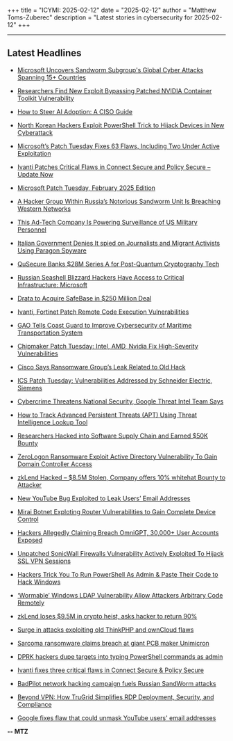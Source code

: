 +++
title = "ICYMI: 2025-02-12"
date = "2025-02-12"
author = "Matthew Toms-Zuberec"
description = "Latest stories in cybersecurity for 2025-02-12"
+++

---------------------------------------------------------------------------
## Latest Headlines
- [Microsoft Uncovers Sandworm Subgroup's Global Cyber Attacks Spanning 15+ Countries](https://thehackernews.com/2025/02/microsoft-uncovers-sandworm-subgroups.html)

- [Researchers Find New Exploit Bypassing Patched NVIDIA Container Toolkit Vulnerability](https://thehackernews.com/2025/02/researchers-find-new-exploit-bypassing.html)

- [How to Steer AI Adoption: A CISO Guide](https://thehackernews.com/2025/02/how-to-steer-ai-adoption-ciso-guide.html)

- [North Korean Hackers Exploit PowerShell Trick to Hijack Devices in New Cyberattack](https://thehackernews.com/2025/02/north-korean-hackers-exploit-powershell.html)

- [Microsoft’s Patch Tuesday Fixes 63 Flaws, Including Two Under Active Exploitation](https://thehackernews.com/2025/02/microsofts-patch-tuesday-fixes-63-flaws.html)

- [Ivanti Patches Critical Flaws in Connect Secure and Policy Secure – Update Now](https://thehackernews.com/2025/02/ivanti-patches-critical-flaws-in.html)

- [Microsoft Patch Tuesday, February 2025 Edition](https://krebsonsecurity.com/2025/02/microsoft-patch-tuesday-february-2025-edition/)

- [A Hacker Group Within Russia’s Notorious Sandworm Unit Is Breaching Western Networks](https://www.wired.com/story/russia-sandworm-badpilot-cyberattacks-western-countries/)

- [This Ad-Tech Company Is Powering Surveillance of US Military Personnel](https://www.wired.com/story/rtb-location-data-us-military/)

- [Italian Government Denies It spied on Journalists and Migrant Activists Using Paragon Spyware](https://www.securityweek.com/italian-government-denies-it-spied-on-journalists-and-migrant-activists-using-paragon-spyware/)

- [QuSecure Banks $28M Series A for Post-Quantum Cryptography Tech](https://www.securityweek.com/qusecure-banks-28m-series-a-for-post-quantum-cryptography-tech/)

- [Russian Seashell Blizzard Hackers Have Access to Critical Infrastructure: Microsoft](https://www.securityweek.com/russian-seashell-blizzard-hackers-gain-maintain-access-to-high-value-targets-microsoft/)

- [Drata to Acquire SafeBase in $250 Million Deal](https://www.securityweek.com/drata-to-acquire-safebase-in-250-million-deal/)

- [Ivanti, Fortinet Patch Remote Code Execution Vulnerabilities](https://www.securityweek.com/ivanti-fortinet-patch-remote-code-execution-vulnerabilities/)

- [GAO Tells Coast Guard to Improve Cybersecurity of Maritime Transportation System](https://www.securityweek.com/gao-tells-coast-guard-to-improve-cybersecurity-of-maritime-transportation-system/)

- [Chipmaker Patch Tuesday: Intel, AMD, Nvidia Fix High-Severity Vulnerabilities](https://www.securityweek.com/chipmaker-patch-tuesday-intel-amd-nvidia-fix-high-severity-vulnerabilities/)

- [Cisco Says Ransomware Group’s Leak Related to Old Hack](https://www.securityweek.com/cisco-says-ransomware-groups-leak-related-to-old-hack/)

- [ICS Patch Tuesday: Vulnerabilities Addressed by Schneider Electric, Siemens](https://www.securityweek.com/ics-patch-tuesday-vulnerabilities-addressed-by-schneider-electric-siemens/)

- [Cybercrime Threatens National Security, Google Threat Intel Team Says](https://www.securityweek.com/cybercrime-threatens-national-security-google-threat-intel-team-says/)

- [How to Track Advanced Persistent Threats (APT) Using Threat Intelligence Lookup Tool](https://cybersecuritynews.com/how-to-track-advanced-persistent-threats/)

- [Researchers Hacked into Software Supply Chain and Earned $50K Bounty](https://cybersecuritynews.com/researchers-hacked-into-software-supply-chain/)

- [ZeroLogon Ransomware Exploit Active Directory Vulnerability To Gain Domain Controller Access](https://cybersecuritynews.com/zerologon-ransomware-exploit-active-directory-vulnerability/)

- [zkLend Hacked – $8.5M Stolen, Company offers 10% whitehat Bounty to Attacker](https://cybersecuritynews.com/zklend-hacked/)

- [New YouTube Bug Exploited to Leak Users’ Email Addresses](https://cybersecuritynews.com/youtube-bug-exploited-email-addresses/)

- [Mirai Botnet Exploting Router Vulnerabilities to Gain Complete Device Control](https://cybersecuritynews.com/mirai-botnet-exploiting-router-vulnerabilities/)

- [Hackers Allegedly Claiming Breach OmniGPT, 30,000+ User Accounts Exposed](https://cybersecuritynews.com/hackers-allegedly-claiming-breach-omnigpt/)

- [Unpatched SonicWall Firewalls Vulnerability Actively Exploited To Hijack SSL VPN Sessions](https://cybersecuritynews.com/unpatched-sonicwall-firewalls-vulnerability/)

- [Hackers Trick You To Run PowerShell As Admin & Paste Their Code to Hack Windows](https://cybersecuritynews.com/hackers-trick-you-to-run-powershell-as-admin/)

- [‘Wormable’ Windows LDAP Vulnerability Allow Attackers Arbitrary Code Remotely](https://cybersecuritynews.com/wormable-windows-ldap-vulnerability/)

- [zkLend loses $9.5M in crypto heist, asks hacker to return 90%](https://www.bleepingcomputer.com/news/cryptocurrency/zklend-loses-95m-in-crypto-heist-asks-hacker-to-return-90-percent/)

- [Surge in attacks exploiting old ThinkPHP and ownCloud flaws](https://www.bleepingcomputer.com/news/security/surge-in-attacks-exploiting-old-thinkphp-and-owncloud-flaws/)

- [Sarcoma ransomware claims breach at giant PCB maker Unimicron](https://www.bleepingcomputer.com/news/security/sarcoma-ransomware-claims-breach-at-giant-pcb-maker-unimicron/)

- [DPRK hackers dupe targets into typing PowerShell commands as admin](https://www.bleepingcomputer.com/news/security/dprk-hackers-dupe-targets-into-typing-powershell-commands-as-admin/)

- [Ivanti fixes three critical flaws in Connect Secure & Policy Secure](https://www.bleepingcomputer.com/news/security/ivanti-fixes-three-critical-flaws-in-connect-secure-and-policy-secure/)

- [BadPilot network hacking campaign fuels Russian SandWorm attacks](https://www.bleepingcomputer.com/news/security/badpilot-network-hacking-campaign-fuels-russian-sandworm-attacks/)

- [Beyond VPN: How TruGrid Simplifies RDP Deployment, Security, and Compliance](https://www.bleepingcomputer.com/news/security/beyond-vpn-how-trugrid-simplifies-rdp-deployment-security-and-compliance/)

- [Google fixes flaw that could unmask YouTube users' email addresses](https://www.bleepingcomputer.com/news/security/google-fixes-flaw-that-could-unmask-youtube-users-email-addresses/)

**-- MTZ**